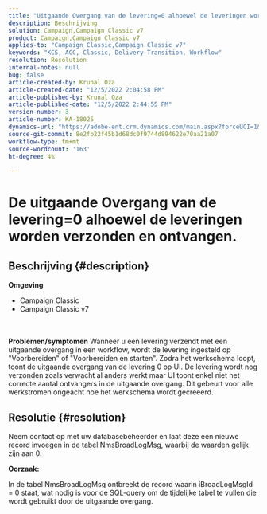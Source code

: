 ```yaml
---
title: "Uitgaande Overgang van de levering=0 alhoewel de leveringen worden verzonden en ontvangen."
description: Beschrijving
solution: Campaign,Campaign Classic v7
product: Campaign,Campaign Classic v7
applies-to: "Campaign Classic,Campaign Classic v7"
keywords: "KCS, ACC, Classic, Delivery Transition, Workflow"
resolution: Resolution
internal-notes: null
bug: false
article-created-by: Krunal Oza
article-created-date: "12/5/2022 2:04:58 PM"
article-published-by: Krunal Oza
article-published-date: "12/5/2022 2:44:55 PM"
version-number: 3
article-number: KA-18025
dynamics-url: "https://adobe-ent.crm.dynamics.com/main.aspx?forceUCI=1&pagetype=entityrecord&etn=knowledgearticle&id=adaee7c7-a574-ed11-81aa-6045bd006c82"
source-git-commit: 8e2fb22f45b1d68dc0f9744d894622e70aa21a07
workflow-type: tm+mt
source-wordcount: '163'
ht-degree: 4%

---
```


# De uitgaande Overgang van de levering=0 alhoewel de leveringen worden verzonden en ontvangen.

## Beschrijving {#description}

<b>Omgeving</b>
- Campaign Classic
- Campaign Classic v7

<br> <br><b>Problemen/symptomen</b>
Wanneer u een levering verzendt met een uitgaande overgang in een workflow, wordt de levering ingesteld op &quot;Voorbereiden&quot; of &quot;Voorbereiden en starten&quot;. Zodra het werkschema loopt, toont de uitgaande overgang van de levering 0 op UI. De levering wordt nog verzonden zoals verwacht al anders werkt maar UI toont enkel niet het correcte aantal ontvangers in de uitgaande overgang. Dit gebeurt voor alle werkstromen ongeacht hoe het werkschema wordt gecreeerd.




## Resolutie {#resolution}


Neem contact op met uw databasebeheerder en laat deze een nieuwe record invoegen in de tabel NmsBroadLogMsg, waarbij de waarden gelijk zijn aan 0.



<b>Oorzaak:</b>

In de tabel NmsBroadLogMsg ontbreekt de record waarin iBroadLogMsgId = 0 staat, wat nodig is voor de SQL-query om de tijdelijke tabel te vullen die wordt gebruikt door de uitgaande overgang.
